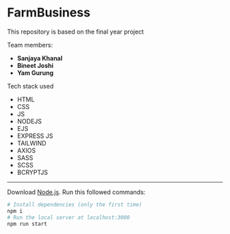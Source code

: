 # FarmBusiness

This repository is based on the final year project 

Team members:
<ul>
 <li><strong>Sanjaya Khanal</strong></li>
 <li><strong>Bineet Joshi</strong></li>
 <li><strong>Yam Gurung</strong></li>
</ul>

Tech stack used
- HTML
- CSS
- JS
- NODEJS
- EJS
- EXPRESS JS
- TAILWIND
- AXIOS
- SASS
- SCSS
- BCRYPTJS

__________
Download [Node.js](https://nodejs.org/en/download/).
Run this followed commands:


```bash
# Install dependencies (only the first time)
npm i
# Run the local server at localhost:3000
npm run start
